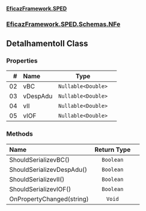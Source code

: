 #### [EficazFramework.SPED](EficazFrameworkSPED.md 'EficazFramework SPED')
### [EficazFramework.SPED.Schemas.NFe](EficazFramework.SPED.Schemas.NFe.md 'EficazFramework.SPED.Schemas.NFe')

## DetalhamentoII Class
### Properties

| # | Name | Type | |
| ---: | :--- | :---: | :--- |
| 02 | vBC | `Nullable<Double>` |  |
| 03 | vDespAdu | `Nullable<Double>` |  |
| 04 | vII | `Nullable<Double>` |  |
| 05 | vIOF | `Nullable<Double>` |  |
### Methods

| Name | Return Type | |
| :--- | :---: | :--- |
| ShouldSerializevBC() | `Boolean` |  |
| ShouldSerializevDespAdu() | `Boolean` |  |
| ShouldSerializevII() | `Boolean` |  |
| ShouldSerializevIOF() | `Boolean` |  |
| OnPropertyChanged(string) | `Void` |  |
